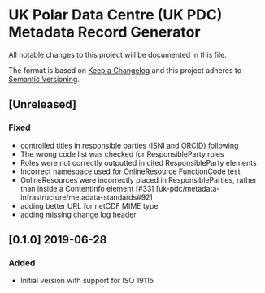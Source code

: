 # UK Polar Data Centre (UK PDC) Metadata Record Generator

All notable changes to this project will be documented in this file.

The format is based on [Keep a Changelog](http://keepachangelog.com/en/1.0.0/)
and this project adheres to [Semantic Versioning](http://semver.org/spec/v2.0.0.html).

## [Unreleased]

### Fixed

* controlled titles in responsible parties (ISNI and ORCID) following 
* The wrong code list was checked for ResponsibleParty roles
* Roles were not correctly outputted in cited ResponsibleParty elements
* Incorrect namespace used for OnlineResource FunctionCode test
* OnlineResources were incorrectly placed in ResponsibleParties, rather than inside a ContentInfo element [#33]
  [uk-pdc/metadata-infrastructure/metadata-standards#92]
* adding better URL for netCDF MIME type
* adding missing change log header

## [0.1.0] 2019-06-28

### Added

* Initial version with support for ISO 19115

